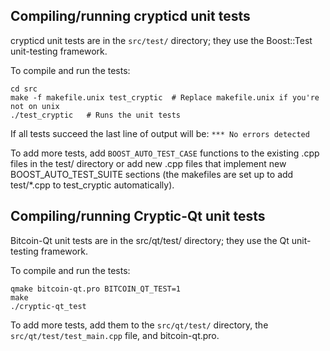 Compiling/running crypticd unit tests
------------------------------------

crypticd unit tests are in the `src/test/` directory; they
use the Boost::Test unit-testing framework.

To compile and run the tests:

	cd src
	make -f makefile.unix test_cryptic  # Replace makefile.unix if you're not on unix
	./test_cryptic   # Runs the unit tests

If all tests succeed the last line of output will be:
`*** No errors detected`

To add more tests, add `BOOST_AUTO_TEST_CASE` functions to the existing
.cpp files in the test/ directory or add new .cpp files that
implement new BOOST_AUTO_TEST_SUITE sections (the makefiles are
set up to add test/*.cpp to test_cryptic automatically).


Compiling/running Cryptic-Qt unit tests
---------------------------------------

Bitcoin-Qt unit tests are in the src/qt/test/ directory; they
use the Qt unit-testing framework.

To compile and run the tests:

	qmake bitcoin-qt.pro BITCOIN_QT_TEST=1
	make
	./cryptic-qt_test

To add more tests, add them to the `src/qt/test/` directory,
the `src/qt/test/test_main.cpp` file, and bitcoin-qt.pro.
